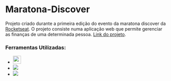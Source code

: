 # Maratona-Discover
Projeto criado durante a primeira edição do evento da maratona discover da <a href="https://app.rocketseat.com.br">Rocketseat</a>. O projeto consiste numa
aplicação web que permite gerenciar as finanças de uma determinada pessoa. <a href="https://chaicoo.github.io/Maratona-Discover/">Link do projeto</a>.

### Ferramentas Utilizadas: <br>
- <img height="25" src="https://img.shields.io/badge/HTML5-E34F26?style=for-the-badge&logo=html5&logoColor=white">
- <img heigth="30" src="https://img.shields.io/badge/CSS3-1572B6?style=for-the-badge&logo=css3&logoColor=white">
- <img heigth="30" src="https://img.shields.io/badge/JavaScript-F7DF1E?style=for-the-badge&logo=javascript&logoColor=black">
